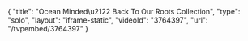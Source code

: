 {
    "title": "Ocean Minded\u2122 Back To Our Roots Collection",
    "type": "solo",
    "layout": "iframe-static",
    "videoId": "3764397",
    "url": "\/tvpembed\/3764397"
}